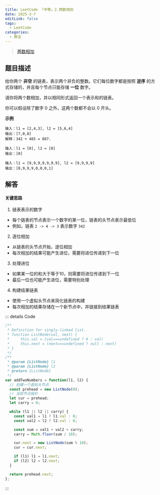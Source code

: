 ```yaml
---
title: LeetCode 「中等」2.两数相加
date: 2025-3-7
editLink: false
tags:
  - LeetCode
categories:
  - 算法
---
```


> [两数相加](https://leetcode.cn/problems/add-two-numbers/description/)

## 题目描述

给你两个 **非空** 的链表，表示两个非负的整数。它们每位数字都是按照 **逆序** 的方式存储的，并且每个节点只能存储 **一位** 数字。

请你将两个数相加，并以相同形式返回一个表示和的链表。

你可以假设除了数字 0 之外，这两个数都不会以 0 开头。

**示例**

```
输入：l1 = [2,4,3], l2 = [5,6,4]
输出：[7,0,8]
解释：342 + 465 = 807.

输入：l1 = [0], l2 = [0]
输出：[0]

输入：l1 = [9,9,9,9,9,9,9], l2 = [9,9,9,9]
输出：[8,9,9,9,0,0,0,1]
```

## 解答

#### 关键思路

1. 链表表示的数字
  - 每个链表的节点表示一个数字的某一位，链表的头节点表示最低位
  - 例如，链表 `2 -> 4 -> 3` 表示数字 `342`
2. 逐位相加
  - 从链表的头节点开始，逐位相加
  - 每次相加的结果可能产生进位，需要将进位传递到下一位
3. 处理进位
  - 如果某一位的和大于等于10，则需要将进位传递到下一位
  - 最后一位也可能产生进位，需要特别处理
4. 构建结果链表
  - 使用一个虚拟头节点来简化链表的构建
  - 每次相加的结果存储在一个新节点中，并链接到结果链表

::: details Code
```js
/**
 * Definition for singly-linked list.
 * function ListNode(val, next) {
 *     this.val = (val===undefined ? 0 : val)
 *     this.next = (next===undefined ? null : next)
 * }
 */
/**
 * @param {ListNode} l1
 * @param {ListNode} l2
 * @return {ListNode}
 */
var addTwoNumbers = function(l1, l2) {
  // 创建一个虚拟头节点
  const prehead = new ListNode(0);
  // 当前节点指针
  let cur = prehead;
  let carry = 0;

  while (l1 || l2 || carry) {
    const val1 = l1 ? l1.val : 0;
    const val2 = l2 ? l2.val : 0;

    const sum = val1 + val2 + carry;
    carry = Math.floor(sum / 10);

    cur.next = new ListNode(sum % 10);
    cur = cur.next;

    if (l1) l1 = l1.next;
    if (l2) l2 = l2.next;
  }

  return prehead.next;
};
```
:::
